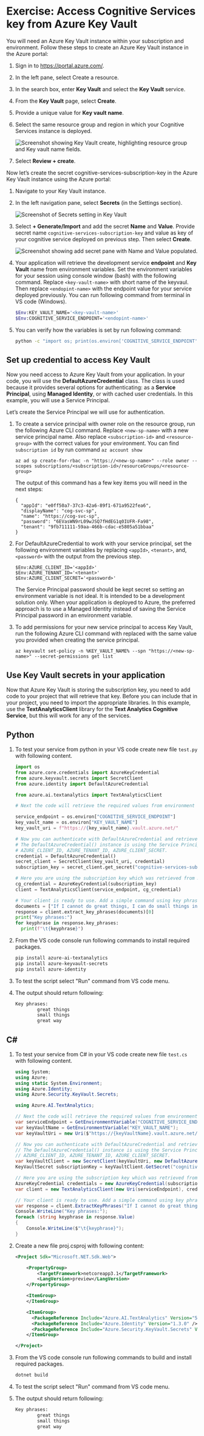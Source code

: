 # Exercise: Access Cognitive Services key from Azure Key Vault

You will need an Azure Key Vault instance within your subscription and environment. Follow these steps to create an Azure Key Vault instance in the Azure portal:

1. Sign in to https://portal.azure.com/.
1. In the left pane, select Create a resource.
1. In the search box, enter **Key Vault** and select the **Key Vault** service.
1. From the **Key Vault** page, select **Create**.
1. Provide a unique value for **Key vault name**.
1. Select the same resource group and region in which your Cognitive Services instance is deployed.

    ![Screenshot showing Key Vault create, highlighting resource group and Key vault name fields.](media/02-key-vault-create.png)

1. Select **Review + create**.

Now let’s create the secret cognitive-services-subscription-key in the Azure Key Vault instance using the Azure portal:

1. Navigate to your Key Vault instance.
1. In the left navigation pane, select **Secrets** (in the Settings section).

    ![Screenshot of Secrets setting in Key Vault](media/02-key-vault-secrets-button.png)

1. Select **+ Generate/Import** and add the secret **Name** and **Value**. Provide secret name `cognitive-services-subscription-key` and value as key of your cognitive service deployed on previous step. Then select **Create**.

    ![Screenshot showing add secret pane with Name and Value populated.](media/02-key-vault-secret-name-value.png)

1. Your application will retrieve the development service **endpoint** and **Key Vault** name from environment variables. Set the environment variables for your session using console window (bash) with the following command. Replace `<key-vault-name>` with short name of the keyvaul. Then replace `<endopint-name>` with the endpoint value for your service deployed previously. You can run following command from terminal in VS code (Windows).

    ```bash
    $Env:KEY_VAULT_NAME='<key-vault-name>'
    $Env:COGNITIVE_SERVICE_ENDPOINT='<endopint-name>'
    ```
1. You can verify how the variables is set by run following command: 

    ```bash
    python -c "import os; print(os.environ['COGNITIVE_SERVICE_ENDPOINT'])"
    ```

## Set up credential to access Key Vault

Now you need access to Azure Key Vault from your application.  In your code, you will use the **DefaultAzureCredential** class. The class is used because it provides several options for authenticating: as a **Service Principal**, using **Managed Identity**, or with cached user credentials. In this example, you will use a Service Principal.

Let’s create the Service Principal we will use for authentication.

1. To create a service principal with owner role on the resource group, run the following Azure CLI command. Replace `<new-sp-name>` with a new service principal name. Also replace `<subscription-id>` and `<resource-group>` with the correct values for your environment. You can find `subscription id` by run command `az account show`

    ```azurecli
    az ad sp create-for-rbac -n "https://<new-sp-name>" --role owner --scopes subscriptions/<subscription-id>/resourceGroups/<resource-group>
    ```

    The output of this command has a few key items you will need in the next steps:

    ```azurecli
    {
      "appId": "e0ff50a7-37c3-42a6-89f1-671a9522fea6",
      "displayName": "cog-svc-sp",
      "name": "https://cog-svc-sp",
      "password": "6EVasWN9rL09wJSQ7fHdEG1q0IUFR-Fa98",
      "tenant": "9fb711111-59aa-466b-cdac-e5805a51bbaa"
    }
    ```

1. For DefaultAzureCredential to work with your service principal, set the following environment variables by replacing `<appId>`, `<tenant>`, and, `<password>` with the output from the previous step.

    ```azurecli
    $Env:AZURE_CLIENT_ID='<appId>'
    $Env:AZURE_TENANT_ID='<tenant>'
    $Env:AZURE_CLIENT_SECRET='<password>'
    ```

    The Service Principal password should be kept secret so setting an environment variable is not ideal. It is intended to be a development solution only. When your application is deployed to Azure, the preferred approach is to use a Managed Identity instead of saving the Service Principal password in an environment variable.

1. To add permissions for your new service principal to access Key Vault, run the following Azure CLI command with <new-sp-name> replaced with the same value you provided when creating the service principal.

    ```azurecli
    az keyvault set-policy -n %KEY_VAULT_NAME% --spn "https://<new-sp-name>" --secret-permissions get list
    ```

## Use Key Vault secrets in your application

Now that Azure Key Vault is storing the subscription key, you need to add code to your project that will retrieve that key. Before you can include that in your project, you need to import the appropriate libraries. In this example, use the **TextAnalyticsClient** library for the **Text Analytics Cognitive Service**, but this will work for any of the services.

## Python 

1. To test your service from python in your VS code create new file `test.py` with following content. 

    ```python
    import os
    from azure.core.credentials import AzureKeyCredential
    from azure.keyvault.secrets import SecretClient
    from azure.identity import DefaultAzureCredential

    from azure.ai.textanalytics import TextAnalyticsClient

    # Next the code will retrieve the required values from environment variables and set the Key Vault Uri.

    service_endpoint = os.environ["COGNITIVE_SERVICE_ENDPOINT"]
    key_vault_name = os.environ["KEY_VAULT_NAME"]
    key_vault_uri = f"https://{key_vault_name}.vault.azure.net/"

    # Now you can authenticate with DefaultAzureCredential and retrieve the subscription key from Azure Key Vault. 
    # The DefaultAzureCredential() instance is using the Service Principal environment variables you configured previously: 
    # AZURE_CLIENT_ID, AZURE_TENANT_ID, AZURE_CLIENT_SECRET.
    credential = DefaultAzureCredential()
    secret_client = SecretClient(key_vault_uri, credential)
    subscription_key = secret_client.get_secret("cognitive-services-subscription-key").value

    # Here you are using the subscription key which was retrieved from Key Vault to authenticate a Cognitive Services client.
    cg_credential = AzureKeyCredential(subscription_key)
    client = TextAnalyticsClient(service_endpoint, cg_credential)

    # Your client is ready to use. Add a simple command using key phrase extraction to test it out.
    documents = ["If I cannot do great things, I can do small things in a great way."]
    response = client.extract_key_phrases(documents)[0]
    print("Key phrases:")
    for keyphrase in response.key_phrases:
      print(f"\t{keyphrase}")
    ```

1. From the VS code console run following commands to install required packages. 

    ```bash
    pip install azure-ai-textanalytics
    pip install azure-keyvault-secrets
    pip install azure-identity
    ```

1. To test the script select "Run" command from VS code menu.

1. The output should return following: 

    ```bash
    Key phrases:
            great things
            small things
            great way
    ```

## C#

1. To test your service from C# in your VS code create new file `test.cs` with following content. 

    ```csharp
    using System;
    using Azure;
    using static System.Environment;
    using Azure.Identity;
    using Azure.Security.KeyVault.Secrets;

    using Azure.AI.TextAnalytics;

    // Next the code will retrieve the required values from environment variables and set the Key Vault Uri.
    var serviceEndpoint = GetEnvironmentVariable("COGNITIVE_SERVICE_ENDPOINT");
    var keyVaultName = GetEnvironmentVariable("KEY_VAULT_NAME");
    var keyVaultUri = new Uri($"https://{keyVaultName}.vault.azure.net/");

    // Now you can authenticate with DefaultAzureCredential and retrieve the subscription key from Azure Key Vault. 
    // The DefaultAzureCredential() instance is using the Service Principal environment variables you configured previously: 
    // AZURE_CLIENT_ID, AZURE_TENANT_ID, AZURE_CLIENT_SECRET.
    var keyVaultClient = new SecretClient(keyVaultUri, new DefaultAzureCredential());
    KeyVaultSecret subscriptionKey = keyVaultClient.GetSecret("cognitive-services-subscription-key");

    // Here you are using the subscription key which was retrieved from Key Vault to authenticate a Cognitive Services client.
    AzureKeyCredential credentials = new AzureKeyCredential(subscriptionKey.Value);
    var client = new TextAnalyticsClient(new Uri(serviceEndpoint), credentials);

    // Your client is ready to use. Add a simple command using key phrase extraction to test it out.
    var response = client.ExtractKeyPhrases("If I cannot do great things, I can do small things in a great way.");
    Console.WriteLine("Key phrases:");
    foreach (string keyphrase in response.Value)
    {
        Console.WriteLine($"\t{keyphrase}");
    }
    ```

1. Create a new file proj.csproj with following content: 

    ```XML
    <Project Sdk="Microsoft.NET.Sdk.Web">

        <PropertyGroup>
            <TargetFramework>netcoreapp3.1</TargetFramework>
            <LangVersion>preview</LangVersion>
        </PropertyGroup>

        <ItemGroup>
        </ItemGroup>

        <ItemGroup>
          <PackageReference Include="Azure.AI.TextAnalytics" Version="5.0.0" />
          <PackageReference Include="Azure.Identity" Version="1.3.0" />
          <PackageReference Include="Azure.Security.KeyVault.Secrets" Version="4.1.0" />
        </ItemGroup>

    </Project>
    ```
1. From the VS code console run following commands to build and install required packages. 

    ```bash
    dotnet build
    ```

1. To test the script select "Run" command from VS code menu.

1. The output should return following: 

    ```bash
    Key phrases:
            great things
            small things
            great way
    ```